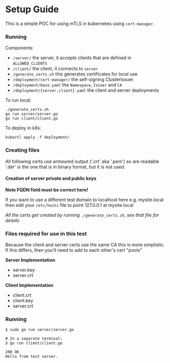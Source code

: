 # Setup Guide

This is a simple POC for using mTLS in kubernetes using `cert-manager`.

### Running

Components:

* `/server/` the server, it accepts clients that are defined in `ALLOWED_CLIENTS`
* `/client/` the client, it connects to `server`
* `/generate_certs.sh` this generates certificates for local use
* `/deployment/cert-manager/` the self-signing ClusterIssuer 
* `/deployment/base.yaml` the `Namespace`, `Issuer` and `CA`
* `/deployment/{server,client}.yaml` the client and server deployments

To run local:
```
./generate_certs.sh
go run server/server.go
go run client/client.go
```

To deploy in k8s:
```
kubectl apply -f deployment/
```


### Creating files

All following certs use armoured output ('.crt' aka '.pem') so are readable
'.der' is the one that is in binary format, but it is not used.

#### Creation of server private and public keys
   
**Note FQDN field must be correct here!**      

If you want to use a different test domain to localhost here e.g. mysite.local then
edit your `/etc/hosts` file to point 127.0.0.1 at mysite.local

_All the certs get created by running `./generate_certs.sh`, see that file for details_

### Files required for use in this test
Because the client and server certs use the same CA this is more simplistic.
If this differs, then you'll need to add to each other's cert "pools"

__Server Implementation__
- server.key
- server.crt

__Client Implementation__
- client.crt
- client.key
- server.crt

### Running 
```
$ sudo go run server/server.go

# In a separate terminal:
$ go run client/client.go 

200 OK
Hello from test server.
```
